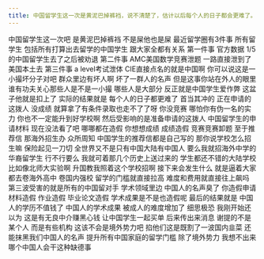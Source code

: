 ```yaml
---
title: 中国留学生这一次是黄泥巴掉裤裆，说不清楚了，估计以后每个人的日子都会更难了。
---
```

中国留学生这一次吧
是黄泥巴掉裤裆
不是屎他也是屎
最近留学圈有3件事
所有留学生
包括所有打算出去留学的中国学生
跟大家全都有关系
第一件事
官方数据
1/5的中国留学生去了之后被劝退
第二件事
AMC美国数学竞赛泄题
一路直接泄到了美国本土去
第三件事
a level考试泄体
CIE直接点名的就是中国啊
你可以说这是一小撮坏分子对吧
群众里边有坏人啊
坏了一群人的名声
但是这事你站在外人的眼里
谁有功夫关心那些人是不是一小撮
哪些人是大部分
反正就是中国学生爱作弊
这盆子他就是扣上了
实际的结果就是
每个人的日子都更难了
首当其冲的
正在申请的这拨人
没成绩
就算拿了有条件录取也走不了了呀
你没竞赛
哪怕你有伪一名的实力
你也不一定能升到好学校啊
然后受影响的是准备申请的这拨人
中国留学生的申请材料
现在没法看了吧
哪哪都在造假
你想想成绩
成绩造假
竞赛竞赛卸题
至于推荐信
那海外招生办
众所周知
中国学生的推荐信都是自己写的
那你说学校怎么招生嘛
保险起见一刀切
全世界又不是只有中国大陆有中国人
要么我就招海外中学的华裔留学生
行不行要么
我就可着那几个历史上送过来的
学生都还不错的大陆学校
比如像北师大实验啊
升国教我照着这个学校招啊
接下来会发生什么
就是逼着大家都去卷海外高中
卷国内强校
留学的门槛就直接拉高
难度和费用就直接往上飙吗
第三波受害的就是所有的中国留对手
学术领域里边
中国人的名声臭了
你造假申请材料造假
作业造假
毕业论文造假
学术成果是不是也造假呢
最后的结果就是
中国人的学历不值钱了
中国人的学术成果
被成人的难度增加了
细思极恐
我刚开始还以为
这是有无良中介赚黑心钱
让中国学生一起买单
后来传出来消息
谢提的不是某个人
而是有些机构
这该不会是境外势力吧
掐他们这是既割了一波国内韭菜
还能抹黑我们中国人的名声
提升所有中国家庭的留学门槛
除了境外势力
我想不出来
哪个中国人会干这种缺德事
